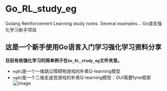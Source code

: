 # Go_RL_study_eg
Golang Reinforcement Learning study notes. Several examples... Go语言强化学习新手项目

## 这是一个新手使用Go语言入门学习强化学习资料分享

**目前有些强化学习的简单例子在`Go_RL_study_eg`文件夹里。**
+ `eg01`是一个一维跳过障碍物游戏的朴素Q-learning模型
+ `eg02`是一个二维走迷宫游戏的朴素Q-learning模型：GUI需要fyne框架
![image](https://user-images.githubusercontent.com/72755652/181217970-212bf669-13cc-4190-8bd8-d3dc10797aa7.png)
